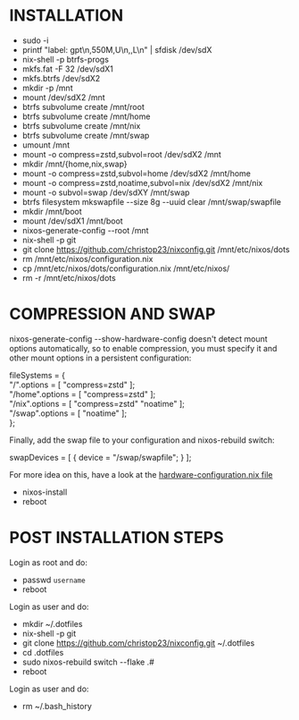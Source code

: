  # INSTALLATION
* sudo -i
* printf "label: gpt\n,550M,U\n,,L\n" | sfdisk /dev/sdX
* nix-shell -p btrfs-progs
* mkfs.fat -F 32 /dev/sdX1
* mkfs.btrfs /dev/sdX2
* mkdir -p /mnt
* mount /dev/sdX2 /mnt
* btrfs subvolume create /mnt/root
* btrfs subvolume create /mnt/home
* btrfs subvolume create /mnt/nix
* btrfs subvolume create /mnt/swap
* umount /mnt
* mount -o compress=zstd,subvol=root /dev/sdX2 /mnt
* mkdir /mnt/{home,nix,swap}
* mount -o compress=zstd,subvol=home /dev/sdX2 /mnt/home
* mount -o compress=zstd,noatime,subvol=nix /dev/sdX2 /mnt/nix
* mount -o subvol=swap /dev/sdXY /mnt/swap
* btrfs filesystem mkswapfile --size 8g --uuid clear /mnt/swap/swapfile
* mkdir /mnt/boot
* mount /dev/sdX1 /mnt/boot
* nixos-generate-config --root /mnt
* nix-shell -p git
* git clone https://github.com/christop23/nixconfig.git /mnt/etc/nixos/dots
* rm /mnt/etc/nixos/configuration.nix
* cp /mnt/etc/nixos/dots/configuration.nix /mnt/etc/nixos/
* rm -r /mnt/etc/nixos/dots

# COMPRESSION AND SWAP
nixos-generate-config --show-hardware-config doesn't detect mount options automatically, so to enable compression, you must specify it and other mount options in a persistent configuration: <br>

fileSystems = { <br>
    "/".options = [ "compress=zstd" ]; <br>
    "/home".options = [ "compress=zstd" ]; <br>
    "/nix".options = [ "compress=zstd" "noatime" ]; <br>
    "/swap".options = [ "noatime" ]; <br>
  };

Finally, add the swap file to your configuration and nixos-rebuild switch: <br>

swapDevices = [ { device = "/swap/swapfile"; } ]; <br>

For more idea on this, have a look at the <a href="https://github.com/christop23/nixconfig/blob/main/hardware-configuration.nix"> hardware-configuration.nix file </a>

* nixos-install
* reboot

# POST INSTALLATION STEPS
Login as root and do:
* passwd `username`
* reboot

Login as user and do:

* mkdir ~/.dotfiles
* nix-shell -p git
* git clone https://github.com/christop23/nixconfig.git ~/.dotfiles
* cd .dotfiles
* sudo nixos-rebuild switch --flake .#
* reboot

Login as user and do:

* rm ~/.bash_history
